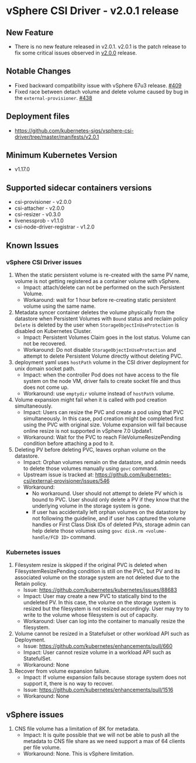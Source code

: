 <!-- markdownlint-disable MD034 -->
# vSphere CSI Driver - v2.0.1 release

## New Feature

- There is no new feature released in v2.0.1.  v2.0.1 is the patch release to fix some critical issues observed in [v2.0.0](v2.0.0.md) release.
  
## Notable Changes

- Fixed backward compatibility issue with vSphere 67u3 release. [#409](https://github.com/kubernetes-sigs/vsphere-csi-driver/pull/409)
- Fixed race between detach volume and delete volume caused by bug in the `external-provisioner`. [#438](https://github.com/kubernetes-csi/external-provisioner/pull/438)
  
## Deployment files

- https://github.com/kubernetes-sigs/vsphere-csi-driver/tree/master/manifests/v2.0.1

## Minimum Kubernetes Version

- v1.17.0

## Supported sidecar containers versions

- csi-provisioner - v2.0.0
- csi-attacher - v2.0.0
- csi-resizer - v0.3.0
- livenessprob - v1.1.0
- csi-node-driver-registrar - v1.2.0

## Known Issues

### vSphere CSI Driver issues

1. When the static persistent volume is re-created with the same PV name, volume is not getting registered as a container volume with vSphere.
   - Impact: attach/delete can not be performed on the such Persistent Volume.
   - Workaround: wait for 1 hour before re-creating static persistent volume using the same name.
2. Metadata syncer container deletes the volume physically from the datastore when Persistent Volumes with `Bound` status and reclaim policy `Delete` is deleted by the user when `StorageObjectInUseProtection` is disabled on Kubernetes Cluster.
   - Impact: Persistent Volumes Claim goes in the lost status. Volume can not be recovered.
   - Workaround: Do not disable `StorageObjectInUseProtection` and attempt to delete Persistent Volume directly without deleting PVC.
3. deployment yaml uses `hostPath` volume in the CSI driver deployment for unix domain socket path.
   - Impact: when the controller Pod does not have access to the file system on the node VM, driver fails to create socket file and thus does not come up.
   - Workaround: use `emptydir` volume instead of `hostPath` volume.
4. Volume expansion might fail when it is called with pod creation simultaneously.
    - Impact: Users can resize the PVC and create a pod using that PVC simultaneously. In this case, pod creation might be completed first using the PVC with original size. Volume expansion will fail because online resize is not supported in vSphere 7.0 Update1.
    - Workaround: Wait for the PVC to reach FileVolumeResizePending condition before attaching a pod to it.
5. Deleting PV before deleting PVC, leaves orphan volume on the datastore.
   - Impact: Orphan volumes remain on the datastore, and admin needs to delete those volumes manually using `govc` command.
   - Upstream issue is tracked at: https://github.com/kubernetes-csi/external-provisioner/issues/546
   - Workaround:
      - No workaround. User should not attempt to delete PV which is bound to PVC. User should only delete a PV if they know that the underlying volume in the storage system is gone.
      - If user has accidentally left orphan volumes on the datastore by not following the guideline, and if user has captured the volume handles or First Class Disk IDs of deleted PVs, storage admin can help delete those volumes using `govc disk.rm <volume-handle/FCD ID>` command.

### Kubernetes issues

1. Filesystem resize is skipped if the original PVC is deleted when FilesystemResizePending condition is still on the PVC, but PV and its associated volume on the storage system are not deleted due to the Retain policy.
   - Issue: https://github.com/kubernetes/kubernetes/issues/88683
   - Impact: User may create a new PVC to statically bind to the undeleted PV. In this case, the volume on the storage system is resized but the filesystem is not resized accordingly. User may try to write to the volume whose filesystem is out of capacity.
   - Workaround: User can log into the container to manually resize the filesystem.
2. Volume cannot be resized in a Statefulset or other workload API such as Deployment.
   - Issue: https://github.com/kubernetes/enhancements/pull/660
   - Impact: User cannot resize volume in a workload API such as StatefulSet.
   - Workaround: None
3. Recover from volume expansion failure.
   - Impact: If volume expansion fails because storage system does not support it, there is no way to recover.
   - Issue: https://github.com/kubernetes/enhancements/pull/1516
   - Workaround: None

## vSphere issues

1. CNS file volume has a limitation of 8K for metadata.
   - Impact: It is quite possible that we will not be able to push all the metadata to CNS file share as we need support a max of 64 clients per file volume.
   - Workaround: None. This is vSphere limitation.
